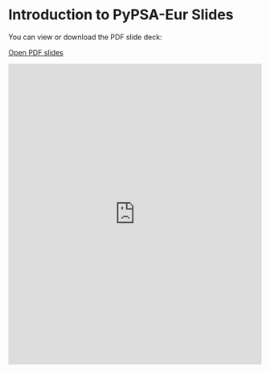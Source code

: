 # Introduction to PyPSA-Eur Slides

You can view or download the PDF slide deck:

[Open PDF slides](slides.pdf)


<div style="text-align: center;">
  <iframe src="https://mozilla.github.io/pdf.js/web/viewer.html?file=https://raw.githubusercontent.com/resilient-project/pypsa-workshop/main/pypsa-workshop/slides.pdf" width="100%" height="600" frameborder="0"></iframe>
</div>
